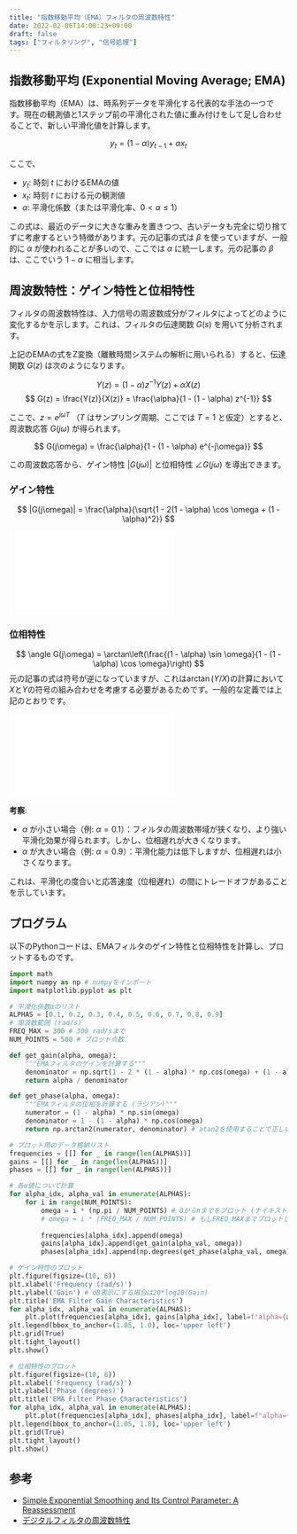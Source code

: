 ```yaml
---
title: "指数移動平均（EMA）フィルタの周波数特性"
date: 2022-02-06T14:00:23+09:00
draft: false
tags: ["フィルタリング", "信号処理"] 
---
```

<!--more-->
## 指数移動平均 (Exponential Moving Average; EMA)

指数移動平均（EMA）は、時系列データを平滑化する代表的な手法の一つです。現在の観測値と1ステップ前の平滑化された値に重み付けをして足し合わせることで、新しい平滑化値を計算します。

$$ y_t = (1 - \alpha) y_{t-1} + \alpha x_t $$

ここで、
-   $y_t$: 時刻 $t$ におけるEMAの値
-   $x_t$: 時刻 $t$ における元の観測値
-   $\alpha$: 平滑化係数（または平滑化率、$0 < \alpha \le 1$）

この式は、最近のデータに大きな重みを置きつつ、古いデータも完全に切り捨てずに考慮するという特徴があります。元の記事の式は $\beta$ を使っていますが、一般的に $\alpha$ が使われることが多いので、ここでは $\alpha$ に統一します。元の記事の $\beta$ は、ここでいう $1-\alpha$ に相当します。

## 周波数特性：ゲイン特性と位相特性

フィルタの周波数特性は、入力信号の周波数成分がフィルタによってどのように変化するかを示します。これは、フィルタの伝達関数 $G(s)$ を用いて分析されます。

上記のEMAの式をZ変換（離散時間システムの解析に用いられる）すると、伝達関数 $G(z)$ は次のようになります。

$$ Y(z) = (1 - \alpha) z^{-1} Y(z) + \alpha X(z) $$
$$ G(z) = \frac{Y(z)}{X(z)} = \frac{\alpha}{1 - (1 - \alpha) z^{-1}} $$

ここで、$z = e^{j\omega T}$ （$T$ はサンプリング周期、ここでは $T=1$ と仮定）とすると、周波数応答 $G(j\omega)$ が得られます。

$$ G(j\omega) = \frac{\alpha}{1 - (1 - \alpha) e^{-j\omega}} $$

この周波数応答から、ゲイン特性 $|G(j\omega)|$ と位相特性 $\angle G(j\omega)$ を導出できます。

### ゲイン特性

$$ |G(j\omega)| = \frac{\alpha}{\sqrt{1 - 2(1 - \alpha) \cos \omega + (1 - \alpha)^2}} $$

![ゲイン特性](.././Gain.pdf)

### 位相特性

$$ \angle G(j\omega) = \arctan\left(\frac{(1 - \alpha) \sin \omega}{1 - (1 - \alpha) \cos \omega}\right) $$
元の記事の式は符号が逆になっていますが、これは$\arctan(Y/X)$の計算において$X$と$Y$の符号の組み合わせを考慮する必要があるためです。一般的な定義では上記のとおりです。

![位相特性](.././Phase.pdf)

**考察**:
-   $\alpha$ が小さい場合（例: $\alpha=0.1$）：フィルタの周波数帯域が狭くなり、より強い平滑化効果が得られます。しかし、位相遅れが大きくなります。
-   $\alpha$ が大きい場合（例: $\alpha=0.9$）：平滑化能力は低下しますが、位相遅れは小さくなります。

これは、平滑化の度合いと応答速度（位相遅れ）の間にトレードオフがあることを示しています。

## プログラム

以下のPythonコードは、EMAフィルタのゲイン特性と位相特性を計算し、プロットするものです。

```python
import math
import numpy as np # numpyをインポート
import matplotlib.pyplot as plt

# 平滑化係数αのリスト
ALPHAS = [0.1, 0.2, 0.3, 0.4, 0.5, 0.6, 0.7, 0.8, 0.9]
# 周波数範囲 (rad/s)
FREQ_MAX = 300 # 300 rad/sまで
NUM_POINTS = 500 # プロット点数

def get_gain(alpha, omega):
    """EMAフィルタのゲインを計算する"""
    denominator = np.sqrt(1 - 2 * (1 - alpha) * np.cos(omega) + (1 - alpha)**2)
    return alpha / denominator

def get_phase(alpha, omega):
    """EMAフィルタの位相を計算する (ラジアン)"""
    numerator = (1 - alpha) * np.sin(omega)
    denominator = 1 - (1 - alpha) * np.cos(omega)
    return np.arctan2(numerator, denominator) # atan2を使用することで正しい象限の角度が得られる

# プロット用のデータ格納リスト
frequencies = [[] for _ in range(len(ALPHAS))]
gains = [[] for _ in range(len(ALPHAS))]
phases = [[] for _ in range(len(ALPHAS))]

# 各α値について計算
for alpha_idx, alpha_val in enumerate(ALPHAS):
    for i in range(NUM_POINTS):
        omega = i * (np.pi / NUM_POINTS) # 0からπまでをプロット (ナイキスト周波数まで)
        # omega = i * (FREQ_MAX / NUM_POINTS) # もしFREQ_MAXまでプロットしたい場合
        
        frequencies[alpha_idx].append(omega)
        gains[alpha_idx].append(get_gain(alpha_val, omega))
        phases[alpha_idx].append(np.degrees(get_phase(alpha_val, omega))) # 位相を度に変換

# ゲイン特性のプロット
plt.figure(figsize=(10, 6))
plt.xlabel('Frequency (rad/s)')
plt.ylabel('Gain') # dB表示にする場合は20*log10(Gain)
plt.title('EMA Filter Gain Characteristics')
for alpha_idx, alpha_val in enumerate(ALPHAS):
    plt.plot(frequencies[alpha_idx], gains[alpha_idx], label=f"alpha={alpha_val}")
plt.legend(bbox_to_anchor=(1.05, 1.0), loc='upper left')
plt.grid(True)
plt.tight_layout()
plt.show()

# 位相特性のプロット
plt.figure(figsize=(10, 6))
plt.xlabel('Frequency (rad/s)')
plt.ylabel('Phase (degrees)')
plt.title('EMA Filter Phase Characteristics')
for alpha_idx, alpha_val in enumerate(ALPHAS):
    plt.plot(frequencies[alpha_idx], phases[alpha_idx], label=f"alpha={alpha_val}")
plt.legend(bbox_to_anchor=(1.05, 1.0), loc='upper left')
plt.grid(True)
plt.tight_layout()
plt.show()
```

## 参考
-   [Simple Exponential Smoothing and Its Control Parameter: A Reassessment](https://www.researchgate.net/publication/331807228_Simple_Exponential_Smoothing_and_Its_Control_Parameter_A_Reassessment)
-   [デジタルフィルタの周波数特性](https://www.apollon.co.jp/blog/digital-filter-frequency-response/)
